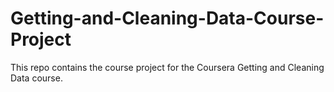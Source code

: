 # Getting-and-Cleaning-Data-Course-Project
This repo contains the course project for the Coursera Getting and Cleaning Data course.
